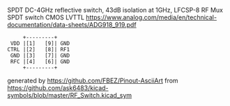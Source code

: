 SPDT DC-4GHz reflective switch, 43dB isolation at 1GHz, LFCSP-8
RF Mux SPDT switch CMOS LVTTL
https://www.analog.com/media/en/technical-documentation/data-sheets/ADG918_919.pdf


	     +---------+
	 VDD |[1]   [9]| GND
	CTRL |[2]   [8]| RF1
	 GND |[3]   [7]| GND
	 RFC |[4]   [6]| GND
	     +---------+


generated by https://github.com/FBEZ/Pinout-AsciiArt from https://github.com/ask6483/kicad-symbols/blob/master/RF_Switch.kicad_sym